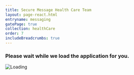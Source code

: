 ```yaml
---
title: Secure Message Health Care Team
layout: page-react.html
entryname: messaging
gatePage: true
collection: healthCare
order: 7
includeBreadcrumbs: true
---
```


<div id="main">
  <div class="section">
    <div id="react-root">
      <div class="loading-message">
        <h3>Please wait while we load the application for you.</h3>
        <img src="/img/preloader-primary-darkest.gif" alt="Loading">
      </div>
    </div>
  </div>
</div>
